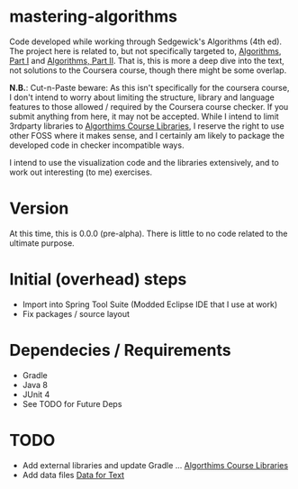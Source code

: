 # mastering-algorithms
Code developed while working through Sedgewick's Algorithms (4th ed). The project here is related to, but not specifically targeted to, [Algorithms, Part I](https://www.coursera.org/learn/algorithms-part1) and [Algorithms, Part II](https://www.coursera.org/learn/algorithms-part2). That is, this is more a deep dive into the text, not solutions to the Coursera course, though there might be some overlap. 

**N.B.**: Cut-n-Paste beware: As this isn't specifically for the coursera course, I don't intend to worry about limiting the structure, library and language features to those allowed / required by the Coursera course checker. If you submit anything from here, it may not be accepted. While I intend to limit 3rdparty libraries to [Algorthims Course Libraries](https://github.com/kevin-wayne/algs4), I reserve the right to use other FOSS where it makes sense, and I certainly am likely to package the developed code in checker incompatible ways.

I intend to use the visualization code and the libraries extensively, and to work out interesting (to me) exercises.

# Version
At this time, this is 0.0.0 (pre-alpha). There is little to no code related to the ultimate purpose.

# Initial (overhead) steps  
* Import into Spring Tool Suite (Modded Eclipse IDE that I use at work)
* Fix packages / source layout

# Dependecies / Requirements
* Gradle
* Java 8
* JUnit 4
* See TODO for Future Deps
  
# TODO
* Add external libraries and update Gradle
... [Algorthims Course Libraries](https://github.com/kevin-wayne/algs4)
* Add data files [Data for Text](https://algs4.cs.princeton.edu/code/algs4-data.zip)
